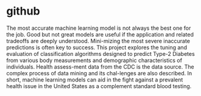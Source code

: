 # github
The most accurate machine learning model is not always the best one for the job. Good but not great models are useful if the application and related tradeoffs are deeply understood. Mini-mizing the most severe inaccurate predictions is often key to success. This project explores the tuning and evaluation of classification algorithms designed to predict Type-2 Diabetes from various body measurements and demographic characteristics of individuals. Health assess-ment data from the CDC is the data source. The complex process of data mining and its chal-lenges are also described. In short, machine learning models can aid in the fight against a prevalent health issue in the United States as a complement standard blood testing.
